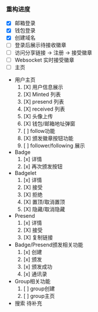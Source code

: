 ### 重构进度
- [X] 邮箱登录
- [X] 钱包登录
- [X] 创建域名
- [ ] 登录后展示待接收徽章
- [ ] 访问分享链接 -> 注册 -> 接受徽章
- [ ] Websocket 实时接受徽章
- [ ] 主页
- 用户主页
  1. [X] 用户信息展示
  2. [X] Minted 列表
  3. [X] presend 列表
  4. [X] received 列表
  5. [X] 头像上传
  6. [X] 钱包/邮箱地址弹窗
  7. [ ] follow功能
  8. [X] 颁发徽章按钮功能
  9. [ ] follower/following 展示
- Badge
  1. [x] 详情
  2. [x] 再次颁发按钮
- Badgelet
  1. [x] 详情
  2. [X] 接受
  3. [X] 拒绝
  4. [X] 置顶/取消置顶
  5. [X] 隐藏/取消隐藏
- Presend
  1. [x] 详情
  2. [X] 接受
  3. [X] 复制链接
- Badge/Presend颁发相关功能 
  1. [x] 创建
  2. [x] 颁发
  3. [x] 颁发成功
  4. [x] 通讯录
- Group相关功能
  1. [ ] group创建
  2. [ ] group主页
- 搜索
    待补充
    
